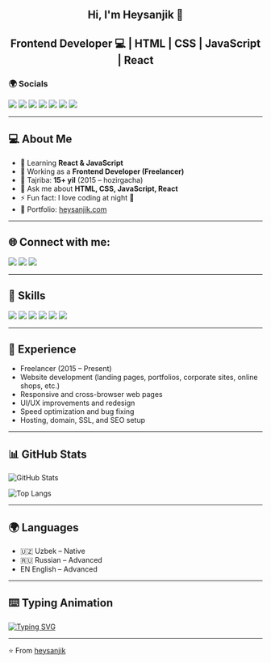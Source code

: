 <div align="center">
  
## Hi, I'm Heysanjik 👋  

## **Frontend Developer 💻 | HTML | CSS | JavaScript | React**


</div>

### 🌍 Socials

<p>
  <a href="https://github.com/heysanjik"><img src="https://img.shields.io/badge/GitHub-181717?style=for-the-badge&logo=github&logoColor=white"/></a>
  <a href="https://www.youtube.com/@Heysanjik_s"><img src="https://img.shields.io/badge/YouTube-FF0000?style=for-the-badge&logo=youtube&logoColor=white"/></a>
  <a href="https://app.daily.dev/@heysanjik"><img src="https://img.shields.io/badge/AppDaily-0A0A0A?style=for-the-badge&logo=dev.to&logoColor=white"/></a>
  <a href="https://www.instagram.com/_heysanjik/"><img src="https://img.shields.io/badge/Instagram-E4405F?style=for-the-badge&logo=instagram&logoColor=white"/></a>
  <a href="https://www.facebook.com/profile.php?id=61579265848645"><img src="https://img.shields.io/badge/Facebook-1877F2?style=for-the-badge&logo=facebook&logoColor=white"/></a>
  <a href="mailto:ramazonovs814@gmail.com"><img src="https://img.shields.io/badge/Gmail-D14836?style=for-the-badge&logo=gmail&logoColor=white"/></a>
  <a href="https://www.linkedin.com/in/heysanjik/"><img src="https://img.shields.io/badge/LinkedIn-0A66C2?style=for-the-badge&logo=linkedin&logoColor=white"/></a>
</p>


---



## 💻 About Me
- 🌱 Learning **React & JavaScript**
- 🔭 Working as a **Frontend Developer (Freelancer)**
- 💼 Tajriba: **15+ yil** (2015 – hozirgacha)
- 💬 Ask me about **HTML, CSS, JavaScript, React**
- ⚡️ Fun fact: I love coding at night 🌙
- 📂 Portfolio: [heysanjik.com](https://heysanjik.mobirisesite.com/)


---


## 🌐 Connect with me:
<a href="https://www.instagram.com/_heysanjik/"><img src="https://img.shields.io/badge/Instagram-E4405F?style=for-the-badge&logo=instagram&logoColor=white"/></a>
<a href="https://www.facebook.com/profile.php?id=61579265848645"><img src="https://img.shields.io/badge/Facebook-1877F2?style=for-the-badge&logo=facebook&logoColor=white"/></a>
<a href="mailto:ramazonovs814@gmail.com"><img src="https://img.shields.io/badge/Gmail-D14836?style=for-the-badge&logo=gmail&logoColor=white"/></a>



---

## 🚀 Skills
<p>
  <img src="https://img.shields.io/badge/html5-%23E34F26.svg?style=for-the-badge&logo=html5&logoColor=white"/>
  <img src="https://img.shields.io/badge/css3-%231572B6.svg?style=for-the-badge&logo=css3&logoColor=white"/>
  <img src="https://img.shields.io/badge/javascript-%23323330.svg?style=for-the-badge&logo=javascript&logoColor=%23F7DF1E"/>
  <img src="https://img.shields.io/badge/react-%2320232a.svg?style=for-the-badge&logo=react&logoColor=%2361DAFB"/>
  <img src="https://img.shields.io/badge/git-%23F05033.svg?style=for-the-badge&logo=git&logoColor=white"/>
  <img src="https://img.shields.io/badge/github-%23121011.svg?style=for-the-badge&logo=github&logoColor=white"/>
</p>

---

## 💼 Experience
- Freelancer (2015 – Present)
- Website development (landing pages, portfolios, corporate sites, online shops, etc.)
- Responsive and cross-browser web pages
- UI/UX improvements and redesign
- Speed optimization and bug fixing
- Hosting, domain, SSL, and SEO setup

---

## 📊 GitHub Stats
![GitHub Stats](https://github-readme-stats.vercel.app/api?username=Kamronbek0110&show_icons=true&theme=radical)  

![Top Langs](https://github-readme-stats.vercel.app/api/top-langs/?username=Kamronbek0110&layout=compact&theme=radical)

---

## 🌍 Languages
- 🇺🇿 Uzbek – Native  
- 🇷🇺 Russian – Advanced  
- EN English – Advanced   

---



## ⌨️ Typing Animation
[![Typing SVG](https://readme-typing-svg.herokuapp.com?size=24&color=ff79c6&lines=Frontend+Developer;JavaScript+%7C+React+Lover)](https://git.io/typing-svg)

---

⭐️ From [heysanjik](https://github.com/heysanjik)
